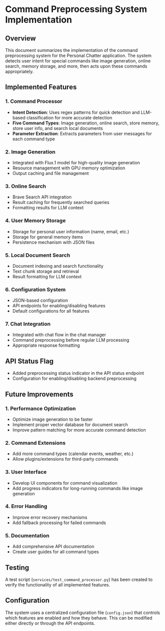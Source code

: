 # Command Preprocessing System Implementation

## Overview
This document summarizes the implementation of the command preprocessing system for the Personal Chatter application. The system detects user intent for special commands like image generation, online search, memory storage, and more, then acts upon these commands appropriately.

## Implemented Features

### 1. Command Processor
- **Intent Detection**: Uses regex patterns for quick detection and LLM-based classification for more accurate detection
- **Five Command Types**: Image generation, online search, store memory, store user info, and search local documents
- **Parameter Extraction**: Extracts parameters from user messages for each command type

### 2. Image Generation
- Integrated with Flux.1 model for high-quality image generation
- Resource management with GPU memory optimization
- Output caching and file management

### 3. Online Search
- Brave Search API integration
- Result caching for frequently searched queries
- Formatting results for LLM context

### 4. User Memory Storage
- Storage for personal user information (name, email, etc.)
- Storage for general memory items
- Persistence mechanism with JSON files

### 5. Local Document Search
- Document indexing and search functionality
- Text chunk storage and retrieval
- Result formatting for LLM context

### 6. Configuration System
- JSON-based configuration
- API endpoints for enabling/disabling features
- Default configurations for all features

### 7. Chat Integration
- Integrated with chat flow in the chat manager
- Command preprocessing before regular LLM processing
- Appropriate response formatting

## API Status Flag
- Added preprocessing status indicator in the API status endpoint
- Configuration for enabling/disabling backend preprocessing

## Future Improvements

### 1. Performance Optimization
- Optimize image generation to be faster
- Implement proper vector database for document search
- Improve pattern matching for more accurate command detection

### 2. Command Extensions
- Add more command types (calendar events, weather, etc.)
- Allow plugins/extensions for third-party commands

### 3. User Interface
- Develop UI components for command visualization
- Add progress indicators for long-running commands like image generation

### 4. Error Handling
- Improve error recovery mechanisms
- Add fallback processing for failed commands

### 5. Documentation
- Add comprehensive API documentation
- Create user guides for all command types

## Testing
A test script (`services/test_command_processor.py`) has been created to verify the functionality of all implemented features.

## Configuration
The system uses a centralized configuration file (`config.json`) that controls which features are enabled and how they behave. This can be modified either directly or through the API endpoints.
